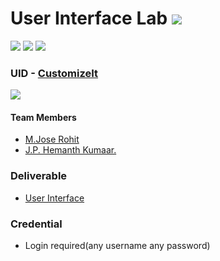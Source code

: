 # User Interface Lab ![](https://img.shields.io/badge/-Live-brightgreen)
![](https://img.shields.io/badge/Batch-22CYS-lightgreen) ![](https://img.shields.io/badge/UG-blue) ![](https://img.shields.io/badge/Subject-UID-blue)

### UID - [CustomizeIt](https://amrita-tifac-cyber-blockchain.github.io/20CYS202-User_Interface_Design/Assignments/CB.EN.U4CYS22030/ui/)
![](https://img.shields.io/badge/Template-Own-gold)

#### Team Members
- [M.Jose Rohit](https://github.com/joserohit264)
- [J.P. Hemanth Kumaar.](https://github.com/JPHemanthKumaar)

### Deliverable 
- [User Interface](ui/)

### Credential
- Login required(any username any password)
